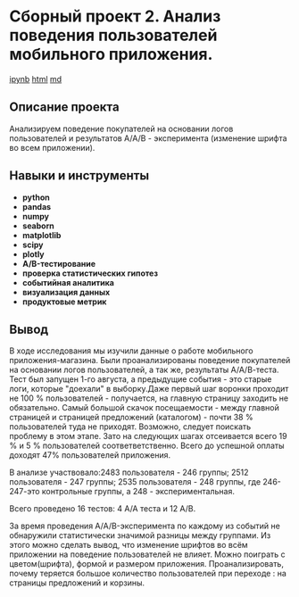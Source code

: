 # Сборный проект 2. Анализ поведения пользователей мобильного приложения.

 [ipynb](https://github.com/wolganovikova/Portfolio/blob/master/Mobile%20App%20Research/Mobile%20App%20Research.ipynb) [html](https://github.com/wolganovikova/Portfolio/blob/master/Mobile%20App%20Research/Mobile%20App%20Research.html) [md](https://github.com/wolganovikova/Portfolio/blob/master/Mobile%20App%20Research/Mobile%20App%20Research.md) 

## Описание проекта

Анализируем поведение покупателей на основании логов пользователей и результатов А/А/В - эксперимента (изменение шрифта во всем приложении).

## Навыки и инструменты

- **python**
- **pandas**
- **numpy**
- **seaborn**
- **matplotlib**
- **scipy**
- **plotly**
- **A/B-тестирование**
- **проверка статистических гипотез**
- **событийная аналитика**
- **визуализация данных**
 - **продуктовые метрик**


## Вывод

В ходе исследования мы изучили данные о работе мобильного приложения-магазина. Были проанализированы поведение покупателей на основании логов пользователей, а так же, результаты А/А/В-теста. Тест был запущен 1-го августа, а предыдущие события - это старые логи, которые "доехали" в выборку.Даже первый шаг воронки проходит не 100 % пользователей - получается, на главную страницу заходить не обязательно. Самый большой скачок посещаемости - между главной страницей и страницей предложений (каталогом) - почти 38 % пользователей туда не приходят. Возможно, следует поискать проблему в этом этапе. Зато на следующих шагах отсеивается всего 19 % и 5 % пользователей соответветственно. Всего до успешной оплаты доходят 47% пользователей приложения.

В анализе участвовало:2483 пользователя - 246 группы; 2512 пользователя - 247 группы; 2535 пользователя - 248 группы, где 246-247-это контрольные группы, а 248 - экспериментальная.

Всего проведено 16 тестов: 4 A/A теста и 12 А/В.

За время проведения A/A/B-эксперимента по каждому из событий не обнаружили статистически значимой разницы между группами. Из этого можно сделать вывод, что изменение шрифтов во всём приложении на поведение пользователей не влияет. Можно поиграть с цветом(шрифта), формой и размером приложения. Проанализировать, почему теряется большое количество пользователей при переходе : на страницы предложений и корзины.
